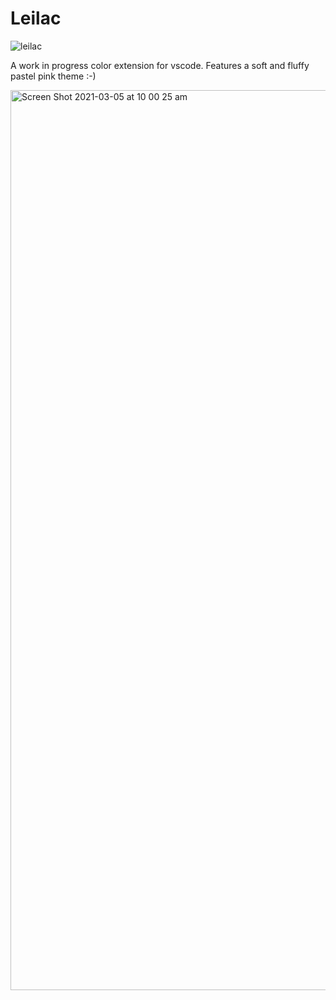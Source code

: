 # Leilac

![leilac](https://github.com/adelaramadhina/leilac-vscode-extension/blob/main/Leilac.gif?)

A work in progress color extension for vscode. Features a soft and fluffy pastel pink theme :-)

<img width="1440" alt="Screen Shot 2021-03-05 at 10 00 25 am" src="https://user-images.githubusercontent.com/47709270/110042307-b67c4d80-7d99-11eb-91be-4d73e631a2ac.png">

